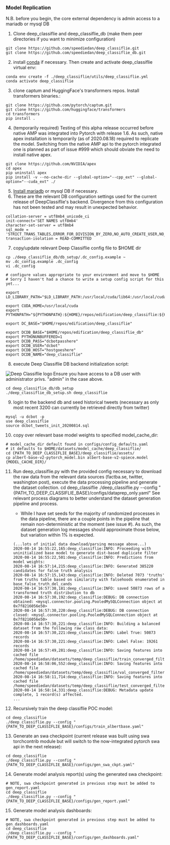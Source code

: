 ### Model Replication
N.B. before you begin, the core external dependency is admin access to a mariadb or mysql DB

1. Clone deep_classiflie and deep_classiflie_db (make them peer directories if you want to minimize configuration)
```shell
git clone https://github.com/speediedan/deep_classiflie.git
git clone https://github.com/speediedan/deep_classiflie_db.git
```
2. install [conda](https://docs.conda.io/projects/conda/en/latest/user-guide/install/download.html#anaconda-or-miniconda) if necessary. Then create and activate deep_classiflie virtual env:
```shell
conda env create -f ./deep_classiflie/utils/deep_classiflie.yml
conda activate deep_classiflie
```
3. clone captum and HuggingFace's transformers repos. Install transformers binaries.:
```shell
git clone https://github.com/pytorch/captum.git
git clone https://github.com/huggingface/transformers
cd transformers
pip install .
```
4. (temporarily required) Testing of this alpha release occurred before native AMP was integrated into Pytorch with release 1.6. As such, native apex installation is temporarily (as of 2020.08.18) required to replicate the model. Switching from the native AMP api to the pytorch integrated one is planned as part of issue #999 which should obviate the need to install native apex.
```shell
git clone https://github.com/NVIDIA/apex
cd apex
pip uninstall apex
pip install -v --no-cache-dir --global-option="--cpp_ext" --global-option="--cuda_ext" ./
```
5. [Install mariadb](https://mariadb.com/kb/en/getting-installing-and-upgrading-mariadb/) or mysql DB if necessary.
6. These are the relevant DB configuration settings used for the current release of DeepClassiflie's backend. Divergence from this configuration has not been tested and may result in unexpected behavior.
```mysql
collation-server = utf8mb4_unicode_ci
init-connect='SET NAMES utf8mb4'
character-set-server = utf8mb4
sql_mode = 'STRICT_TRANS_TABLES,ERROR_FOR_DIVISION_BY_ZERO,NO_AUTO_CREATE_USER,NO_ENGINE_SUBSTITUTION,ANSI_QUOTES'
transaction-isolation = READ-COMMITTED
```
7. copy/update relevant Deep Classiflie config file to $HOME dir
```shell
cp ./deep_classiflie_db/db_setup/.dc_config.example ~
mv .dc_config.example .dc_config
vi .dc_config
```

```shell
# configure values appropriate to your environment and move to $HOME
# Sorry I haven't had a chance to write a setup config script for this yet...

export LD_LIBRARY_PATH="$LD_LIBRARY_PATH:/usr/local/cuda/lib64:/usr/local/cuda/extras/CUPTI/lib64"

export CUDA_HOME=/usr/local/cuda
export PYTHONPATH="${PYTHONPATH}:${HOME}/repos/edification/deep_classiflie:${HOME}/repos/captum:${HOME}/repos/transformers:${HOME}/repos/edification/deep_classiflie_db"

export DC_BASE="$HOME/repos/edification/deep_classiflie"

export DCDB_BASE="$HOME/repos/edification/deep_classiflie_db"
export PYTHONUNBUFFERED=1
export DCDB_PASS="dcbotpasshere"
export DCDB_USER="dcbot"
export DCDB_HOST="hostgoeshere"
export DCDB_NAME="deep_classiflie"
```

8. execute Deep Classiflie DB backend initialization script:
<img src="assets/dc_schema_build.gif" alt="Deep Classiflie logo" align="left" />

Ensure you have access to a DB user with administrator privs. "admin" in the case above.

```shell
cd deep_classiflie_db/db_setup
./deep_classiflie_db_setup.sh deep_classiflie
```

9. login to the backend db and seed historical tweets (necessary as only most recent 3200 can currently be retrieved directly from twitter)
```mysql
mysql -u dcbot -p
use deep_classiflie
source dcbot_tweets_init_20200814.sql
```

10. copy over relevant base model weights to specified model_cache_dir:

```shell
# model_cache_dir default found in configs/config_defaults.yaml
# it defaults to $HOME/datasets/model_cache/deep_classiflie/
cd {PATH_TO_DEEP_CLASSIFLIE_BASE}/deep_classiflie/assets/
cp albert-base-v2-pytorch_model.bin albert-base-v2-spiece.model {MODEL_CACHE_DIR}/
```

11. Run deep_classiflie.py with the provided config necessary to download the raw data from the relevant data sources (factba.se, twitter, washington post), execute the data processing pipeline and generate the dataset collection.
cd deep_classiflie
./deep_classiflie.py --config "{PATH_TO_DEEP_CLASSIFLIE_BASE}/configs/dataprep_only.yaml"
See relevant process diagrams to better understand the dataset generation pipeline and process.

    * While I have set seeds for the majority of randomized processes in the data pipeline, there are a couple points in the pipeline that remain non-deterministic at the moment (see issue #). As such, the dataset generation log messages should approximate those below, but variation within 1% is expected.

    ```
    (...lots of initial data download/parsing message above...) 
    2020-08-14 16:55:22,165:deep_classiflie:INFO: Proceeding with uninitialized base model to generate dist-based duplicate filter
    2020-08-14 16:55:22,501:deep_classiflie:INFO: Predictions from model weights: 
    2020-08-14 16:57:14,215:deep_classiflie:INFO: Generated 385220 candidates for false truth analysis
    2020-08-14 16:57:15,143:deep_classiflie:INFO: Deleted 7073 'truths' from truths table based on similarity with falsehoods enumerated in base_false_truth_del_cands
    2020-08-14 16:57:30,181:deep_classiflie:INFO: saved 50873 rows of a transformed truth distribution to db
    2020-08-14 16:57:30,192:deep_classiflie:DEBUG: DB connection obtained: <mysql.connector.pooling.PooledMySQLConnection object at 0x7f8216056e50>
    2020-08-14 16:57:30,220:deep_classiflie:DEBUG: DB connection closed: <mysql.connector.pooling.PooledMySQLConnection object at 0x7f8216056e50>
    2020-08-14 16:57:30,221:deep_classiflie:INFO: Building a balanced dataset from the following raw class data:
    2020-08-14 16:57:30,221:deep_classiflie:INFO: Label True: 50873 records
    2020-08-14 16:57:30,221:deep_classiflie:INFO: Label False: 19261 records
    2020-08-14 16:57:49,281:deep_classiflie:INFO: Saving features into cached file /home/speediedan/datasets/temp/deep_classiflie/train_converged_filtered.pkl
    2020-08-14 16:58:06,552:deep_classiflie:INFO: Saving features into cached file /home/speediedan/datasets/temp/deep_classiflie/val_converged_filtered.pkl
    2020-08-14 16:58:11,714:deep_classiflie:INFO: Saving features into cached file /home/speediedan/datasets/temp/deep_classiflie/test_converged_filtered.pkl
    2020-08-14 16:58:14,331:deep_classiflie:DEBUG: Metadata update complete, 1 record(s) affected.
    ...
    ```
12. Recursively train the deep classiflie POC model:
```shell
cd deep_classiflie
./deep_classiflie.py --config "{PATH_TO_DEEP_CLASSIFLIE_BASE}/configs/train_albertbase.yaml"
```

13. Generate an swa checkpoint (current release was built using swa torchcontrib module but will switch to the now-integrated pytorch swa api in the next release):
```shell
cd deep_classiflie
./deep_classiflie.py --config "{PATH_TO_DEEP_CLASSIFLIE_BASE}/configs/gen_swa_ckpt.yaml"
```

14. Generate model analysis report(s) using the generated swa checkpoint:
```shell
# NOTE, swa checkpoint generated in previous step must be added to gen_report.yaml
cd deep_classiflie
./deep_classiflie.py --config "{PATH_TO_DEEP_CLASSIFLIE_BASE}/configs/gen_report.yaml"
```

15. Generate model analysis dashboards:
```shell
# NOTE, swa checkpoint generated in previous step must be added to gen_dashboards.yaml
cd deep_classiflie
./deep_classiflie.py --config "{PATH_TO_DEEP_CLASSIFLIE_BASE}/configs/gen_dashboards.yaml"
```
